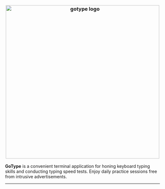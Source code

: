 <h3 align="center">
  <a href="https://github.com/soleimanim/gotype/.assets/logo.png?raw=true">
  <img src="https://github.com/soleimanim/gotype/.assets/logo.png?raw=true" alt="gotype logo" width="500">
  </a>
</h3>

**GoType** is a convenient terminal application for honing keyboard typing skills and conducting typing speed tests. Enjoy daily practice sessions free from intrusive advertisements.

<hr />
